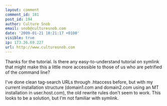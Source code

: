 ```yaml
---
layout: comment
comment_id: 181
post_id: 194
author: Culture Snob
email: snob@culturesnob.com
date: '2009-01-21 18:21:17 +0100'
visible: true
ip: 173.26.69.227
url: http://www.culturesnob.com
---
```

Thanks for the tutorial. Is there any easy-to-understand tutorial on symlink that might make this a little more accessible to those of us who are petrified of the command line?

I've done clean tag-search URLs through .htaccess before, but with my current installation structure (domain1.com and domain2.com using an MT installation in user.host.com), the old rewrite rules don't seem to work. This looks to be a solution, but I'm not familiar with symlink.
